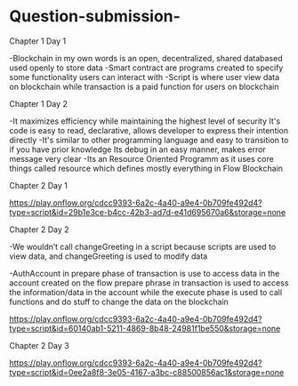 # Question-submission-


 Chapter 1 Day 1

-Blockchain in my own words is an open, decentralized, shared databased used openly to store data -Smart contract are programs created to specify some functionality users can interact with -Script is where user view data on blockchain while transaction is a paid function for users on blockchain

Chapter 1 Day 2

-It maximizes efficiency while maintaining the highest level of security It's code is easy to read, declarative, allows developer to express their intention directly -It's similar to other programming language and easy to transition to if you have prior knowledge Its debug in an easy manner, makes error message very clear -Its an Resource Oriented Programm as it uses core things called resource which defines mostly everything in Flow Blockchain

Chapter 2 Day 1

https://play.onflow.org/cdcc9393-6a2c-4a40-a9e4-0b709fe492d4?type=script&id=29b1e3ce-b4cc-42b3-ad7d-e41d695670a6&storage=none

Chapter 2 Day 2

-We wouldn’t call changeGreeting in a script because scripts are used to view data, and changeGreeting is used to modify data

-AuthAccount in prepare phase of transaction is use to access data in the account created on the flow prepare phrase in transaction is used to access the information/data in the account while the execute phase is used to call functions and do stuff to change the data on the blockchain

https://play.onflow.org/cdcc9393-6a2c-4a40-a9e4-0b709fe492d4?type=script&id=60140ab1-5211-4869-8b48-24981f1be550&storage=none

Chapter 2 Day 3

https://play.onflow.org/cdcc9393-6a2c-4a40-a9e4-0b709fe492d4?type=script&id=0ee2a8f8-3e05-4167-a3bc-c88500856ac1&storage=none
